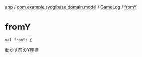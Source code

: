 [app](../../index.md) / [com.example.syogibase.domain.model](../index.md) / [GameLog](index.md) / [fromY](./from-y.md)

# fromY

`val fromY: `[`Y`](../../com.example.syogibase.domain.value/-y/index.md)

動かす前のY座標


